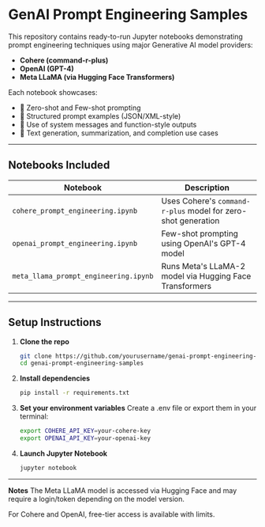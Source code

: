 
# GenAI Prompt Engineering Samples

This repository contains ready-to-run Jupyter notebooks demonstrating prompt engineering techniques using major Generative AI model providers:

- **Cohere (command-r-plus)**
- **OpenAI (GPT-4)**
- **Meta LLaMA (via Hugging Face Transformers)**

Each notebook showcases:
- 🔹 Zero-shot and Few-shot prompting
- 🔹 Structured prompt examples (JSON/XML-style)
- 🔹 Use of system messages and function-style outputs
- 🔹 Text generation, summarization, and completion use cases

---

## Notebooks Included

| Notebook | Description |
|----------|-------------|
| `cohere_prompt_engineering.ipynb` | Uses Cohere's `command-r-plus` model for zero-shot generation |
| `openai_prompt_engineering.ipynb` | Few-shot prompting using OpenAI's GPT-4 model |
| `meta_llama_prompt_engineering.ipynb` | Runs Meta's LLaMA-2 model via Hugging Face Transformers |

---

## Setup Instructions

1. **Clone the repo**  
   ```bash
   git clone https://github.com/yourusername/genai-prompt-engineering-samples.git
   cd genai-prompt-engineering-samples

2. **Install dependencies**
   ```bash
   pip install -r requirements.txt

3. **Set your environment variables**
   Create a .env file or export them in your terminal:
   ```bash
   export COHERE_API_KEY=your-cohere-key
   export OPENAI_API_KEY=your-openai-key

4. **Launch Jupyter Notebook**
   ```bash
   jupyter notebook

---
**Notes**
The Meta LLaMA model is accessed via Hugging Face and may require a login/token depending on the model version.

For Cohere and OpenAI, free-tier access is available with limits.
